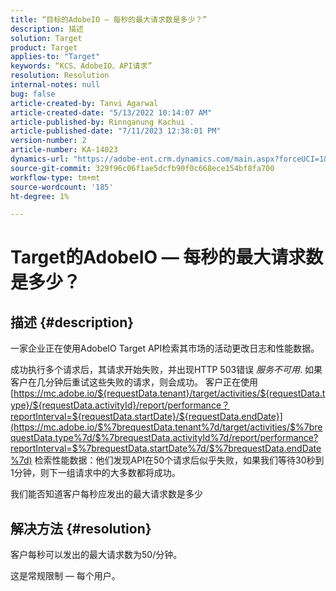 ```yaml
---
title: “目标的AdobeIO — 每秒的最大请求数是多少？”
description: 描述
solution: Target
product: Target
applies-to: "Target"
keywords: “KCS、AdobeIO、API请求”
resolution: Resolution
internal-notes: null
bug: false
article-created-by: Tanvi Agarwal
article-created-date: "5/13/2022 10:14:07 AM"
article-published-by: Rinnganung Kachui .
article-published-date: "7/11/2023 12:38:01 PM"
version-number: 2
article-number: KA-14023
dynamics-url: "https://adobe-ent.crm.dynamics.com/main.aspx?forceUCI=1&pagetype=entityrecord&etn=knowledgearticle&id=78b79668-a5d2-ec11-a7b5-00224809c27a"
source-git-commit: 329f96c06f1ae5dcfb90f0c668ece154bf8fa700
workflow-type: tm+mt
source-wordcount: '185'
ht-degree: 1%

---
```


# Target的AdobeIO — 每秒的最大请求数是多少？

## 描述 {#description}


一家企业正在使用AdobeIO Target API检索其市场的活动更改日志和性能数据。

成功执行多个请求后，其请求开始失败，并出现HTTP 503错误 *服务不可用*. 如果客户在几分钟后重试这些失败的请求，则会成功。 客户正在使用 [https://mc.adobe.io/${requestData.tenant}/target/activities/${requestData.type}/${requestData.activityId}/report/performance？reportInterval=${requestData.startDate}/${requestData.endDate}](https://mc.adobe.io/$%7brequestData.tenant%7d/target/activities/$%7brequestData.type%7d/$%7brequestData.activityId%7d/report/performance?reportInterval=$%7brequestData.startDate%7d/$%7brequestData.endDate%7d) 检索性能数据：他们发现API在50个请求后似乎失败，如果我们等待30秒到1分钟，则下一组请求中的大多数都将成功。

我们能否知道客户每秒应发出的最大请求数是多少


## 解决方法 {#resolution}


客户每秒可以发出的最大请求数为50/分钟。

这是常规限制 — 每个用户。
